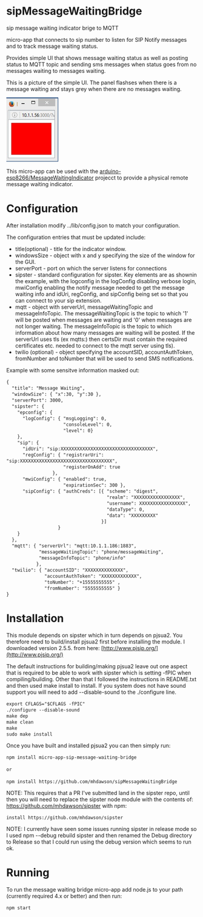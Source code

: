 # sipMessageWaitingBridge
sip message waiting indicator brige to MQTT

micro-app that connects to sip number to listen for
SIP Notify messages and to track message waiting status.

Provides simple UI that shows message waiting status as
well as posting status to MQTT topic and sending sms
messages when status goes from no messages waiting to
messages waiting.

This is a picture of the simple UI.  The panel flashses
when there is a message waiting and stays grey when there
are no messages waiting.

![messageWaitingUI](https://raw.githubusercontent.com/mhdawson/sipMessageWaitingBridge/master/pictures/message-waiting.jpg?raw=true)

This micro-app can be used with the
[arduino-esp8266/MessageWaitingIndicator](https://github.com/mhdawson/arduino-esp8266/tree/master/MessageWaitingIndicator)
projecct to provide a physical remote message waiting indicator.

# Configuration

After installation modify ../lib/config.json to match
your configuration.

The configuration entries that must be updated include:

* title(optional) - title for the indicator window.
* windowsSize - object with x and y specifying the size of the
  window for the GUI.
* serverPort - port on which the server listens for connections
* sipster - standard configuration for sipster. Key elements
  are as shownin the example, with the logconfig in the
  logConfig disabling verbose login, mwiConfig enabling the notify
  message needed to get the message waiting info and idUri,
  regConfig, and sipConfig being set so that
  you can connect to your sip extension.
* mqtt - object with serverUrl, messageWaitingTopic and
  messageInfoTopic.  The messageWaitingTopic is the topic
  to which '1' will be posted when messages are waiting and '0'
  when messages are not longer waiting.  The messageInfoTopic
  is the topic to which information about how many messages
  are waiting will be posted.  If the serverUrl
  uses tls (ex mqtts:) then certsDir must contain the
  required certificates etc. needed to connect to the
  mqtt server using tls).
* twilio (optional) - object specifying the accountSID,
  accountAuthToken, fromNumber and toNumber that will
  be used to send SMS notifications.

Example with some sensitve information masked out:

```
{
  "title": "Message Waiting",
  "windowSize": { "x":30, "y":30 },
  "serverPort": 3000,
  "sipster": {
    "epconfig": {
      "logConfig": { "msgLogging": 0,
                     "consoleLevel": 0,
                     "level": 0}
    },
    "sip": {
      "idUri": "sip:XXXXXXXXXXXXXXXXXXXXXXXXXXXXXXXXXX",
      "regConfig": { "registrarUri": "sip:XXXXXXXXXXXXXXXXXXXXXXXXXXXXXXXXXX",
                     "registerOnAdd": true
                 },
      "mwiConfig": { "enabled": true,
                     "expirationSec": 300 },
      "sipConfig": { "authCreds": [{ "scheme": "digest",
                                     "realm": "XXXXXXXXXXXXXXXXX",
                                     "username": XXXXXXXXXXXXXXXXX",
                                     "dataType": 0,
                                     "data": "XXXXXXXXX"
                                   }]
                   }
    }
  },
  "mqtt": { "serverUrl": "mqtt:10.1.1.186:1883",
            "messageWaitingTopic": "phone/messageWaiting",
            "messageInfoTopic": "phone/info"
           },
  "twilio": { "accountSID": "XXXXXXXXXXXXXX",
              "accountAuthToken": "XXXXXXXXXXXXX",
              "toNumber": "+15555555555" ,
              "fromNumber": "5555555555" }
}
```

# Installation

This module depends on sipster which in turn depends on pjsua2.
You therefore need to build/install pjsua2 first before installing
the module. I downloaded version 2.5.5. from here:
[http://www.pjsip.org/](http://www.pjsip.org/) 

The default instructions for building/making pjsua2 leave out
one aspect that is required to be able to work with sipster which
is setting -fPIC when compiling/building.  Other than that I
followed the instructions in README.txt and then used make install
to install. If you system does not have sound support you will
need to add --disable-sound to the ./configure line.

```
export CFLAGS="$CFLAGS -fPIC"
./configure --disable-sound
make dep
make clean
make
sudo make install
```

Once you have built and installed pjsua2 you can then simply run:

```
npm install micro-app-sip-message-waiting-bridge

or

npm install https://github.com/mhdawson/sipMessageWaitingBridge
```

NOTE: This requires that a PR I've submitted land in the sipster
repo, until then you will need to replace the sipster node module
with the contents of: https://github.com/mhdawson/sipster
with npm:

```
install https://github.com/mhdawson/sipster
```

NOTE: I currently have seen some issues running sipster in release
mode so I used npm --debug rebuild sipster and then renamed the Debug directory
to Release so that I could run using the debug version which seems
to run ok.

# Running

To run the message waiting bridge micro-app add node.js
to your path (currently required 4.x or better) and then run:

```
npm start
```

